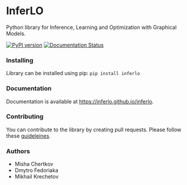 # InferLO

Python library for Inference, Learning and Optimization with Graphical Models.

[![PyPI version](https://badge.fury.io/py/inferlo.svg)](https://badge.fury.io/py/inferlo)
[![Documentation Status](https://readthedocs.org/projects/inferlo/badge/?version=latest)](https://inferlo.readthedocs.io/en/latest/?badge=latest)


### Installing

Library can be installed using pip: `pip install inferlo`

### Documentation

Documentation is available at https://inferlo.github.io/inferlo.

### Contributing

You can contribute to the library by creating pull requests. 
Please follow these [guideleines](https://inferlo.readthedocs.io/en/latest/contributing.html).

### Authors

* Misha Chertkov
* Dmytro Fedoriaka
* Mikhail Krechetov
